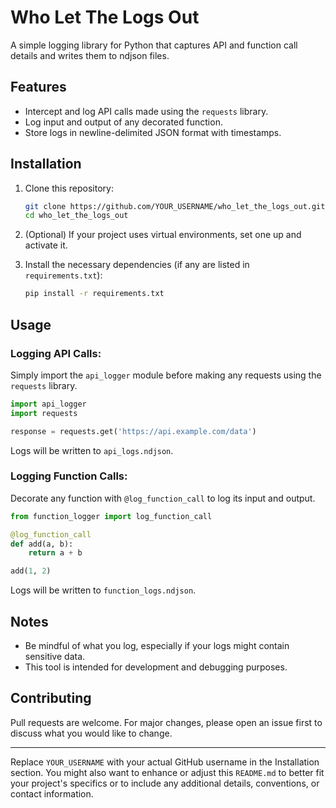 # Who Let The Logs Out
A simple logging library for Python that captures API and function call details and writes them to ndjson files.

## Features
- Intercept and log API calls made using the `requests` library.
- Log input and output of any decorated function.
- Store logs in newline-delimited JSON format with timestamps.

## Installation
1. Clone this repository:
    ```bash
    git clone https://github.com/YOUR_USERNAME/who_let_the_logs_out.git
    cd who_let_the_logs_out
    ```

2. (Optional) If your project uses virtual environments, set one up and activate it.

3. Install the necessary dependencies (if any are listed in `requirements.txt`):
    ```bash
    pip install -r requirements.txt
    ```

## Usage
### Logging API Calls:
Simply import the `api_logger` module before making any requests using the `requests` library.

```python
import api_logger
import requests

response = requests.get('https://api.example.com/data')
```

Logs will be written to `api_logs.ndjson`.

### Logging Function Calls:
Decorate any function with `@log_function_call` to log its input and output.

```python
from function_logger import log_function_call

@log_function_call
def add(a, b):
    return a + b

add(1, 2)
```

Logs will be written to `function_logs.ndjson`.

## Notes
- Be mindful of what you log, especially if your logs might contain sensitive data.
- This tool is intended for development and debugging purposes.

## Contributing
Pull requests are welcome. For major changes, please open an issue first to discuss what you would like to change.

---

Replace `YOUR_USERNAME` with your actual GitHub username in the Installation section. You might also want to enhance or adjust this `README.md` to better fit your project's specifics or to include any additional details, conventions, or contact information.
